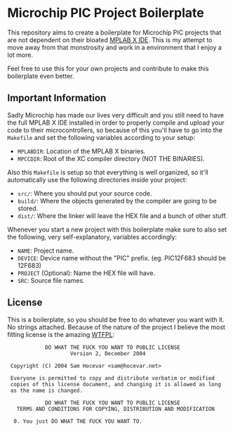 # Microchip PIC Project Boilerplate

This repository aims to create a boilerplate for Microchip PIC projects that are not dependent on their bloated [MPLAB X IDE](https://www.microchip.com/mplab/mplab-x-ide). This is my attempt to move away from that monstrosity and work in a environment that I enjoy a lot more.

Feel free to use this for your own projects and contribute to make this boilerplate even better.


## Important Information

Sadly Microchip has made our lives very difficult and you still need to have the full MPLAB X IDE installed in order to properly compile and upload your code to their microcontrollers, so because of this you'll have to go into the `Makefile` and set the following variables according to your setup:

  - `MPLABDIR`: Location of the MPLAB X binaries.
  - `MPCCDIR`: Root of the XC compiler directory (NOT THE BINARIES).

Also this `Makefile` is setup so that everything is well organized, so it'll automatically use the following directories inside your project:

  - `src/`: Where you should put your source code.
  - `build/`: Where the objects generated by the compiler are going to be stored.
  - `dist/`: Where the linker will leave the HEX file and a bunch of other stuff.

Whenever you start a new project with this boilerplate make sure to also set the following, very self-explanatory, variables accordingly:

  - `NAME`: Project name.
  - `DEVICE`: Device name without the "PIC" prefix. (eg. PIC12F683 should be 12F683)
  - `PROJECT` (Optional): Name the HEX file will have.
  - `SRC`: Source file names.


## License

This is a boilerplate, so you should be free to do whatever you want with it. No strings attached. Because of the nature of the project I believe the most fitting license is the amazing [WTFPL](http://wtfpl.net/):

```
            DO WHAT THE FUCK YOU WANT TO PUBLIC LICENSE
                    Version 2, December 2004

 Copyright (C) 2004 Sam Hocevar <sam@hocevar.net>

 Everyone is permitted to copy and distribute verbatim or modified
 copies of this license document, and changing it is allowed as long
 as the name is changed.

            DO WHAT THE FUCK YOU WANT TO PUBLIC LICENSE
   TERMS AND CONDITIONS FOR COPYING, DISTRIBUTION AND MODIFICATION

  0. You just DO WHAT THE FUCK YOU WANT TO.
```

